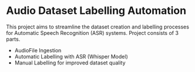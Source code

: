 # Audio Dataset Labelling Automation
This project aims to streamline the dataset creation and labelling processes for Automatic Speech Recognition (ASR) systems.
Project consists of 3 parts.
<ul>
<li>AudioFile Ingestion</li>
<li>Automatic Labelling with ASR (Whisper Model)</li>
<li>Manual Labelling for improved dataset quality</li>
</ul>